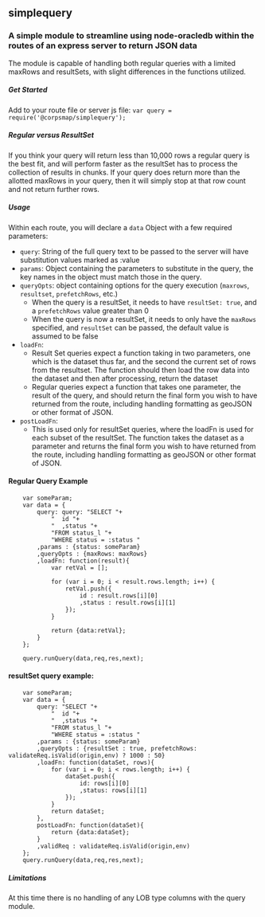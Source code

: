 ## simplequery
### A simple module to streamline using node-oracledb within the routes of an express server to return JSON data

The module is capable of handling both regular queries with a limited maxRows and resultSets, with slight differences in the functions utilized.

##### Get Started
Add to your route file or server js file:
`var query = require('@corpsmap/simplequery');`

##### Regular versus ResultSet
If you think your query will return less than 10,000 rows a regular query is the best fit, and will perform faster as the resultSet has to process the collection of results in chunks. If your query does return more than the allotted maxRows in your query, then it will simply stop at that row count and not return further rows.

##### Usage
Within each route, you will declare a `data` Object with a few required parameters:
* `query`: String of the full query text to be passed to the server will have substitution values marked as :value
* `params`: Object containing the parameters to substitute in the query, the key names in the object must match those in the query.
* `queryOpts`: object containing options for the query execution (`maxrows`, `resultset`, `prefetchRows`, etc.)
  * When the query is a resultSet, it needs to have `resultSet: true`, and a `prefetchRows` value greater than 0
  * When the query is now a resultSet, it needs to only have the `maxRows` specified, and `resultSet` can be passed, the default value is assumed to be false
* `loadFn`:
  * Result Set queries expect a function taking in two parameters, one which is the dataset thus far, and the second the current set of rows from the resultset. The function should then load the row data into the dataset and then after processing, return the dataset
  * Regular queries expect a function that takes one parameter, the result of the query, and should return the final form you wish to have returned from the route, including handling formatting as geoJSON or other format of JSON.
* `postLoadFn`:
  * This is used only for resultSet queries, where the loadFn is used for each subset of the resultSet. The function takes the dataset as a parameter and returns the final form you wish to have returned from the route, including handling formatting as geoJSON or other format of JSON.

#### Regular Query Example
```
    var someParam;
    var data = {
        query: query: "SELECT "+
            "  id "+
            "  ,status "+
            "FROM status_l "+
            "WHERE status = :status "
        ,params : {status: someParam}
        ,queryOpts : {maxRows: maxRows}
        ,loadFn: function(result){
            var retVal = [];

            for (var i = 0; i < result.rows.length; i++) {
                retVal.push({
                    id : result.rows[i][0]
                    ,status : result.rows[i][1]
                });
            }
            
            return {data:retVal};
        }
    };

    query.runQuery(data,req,res,next);
```

#### resultSet query example:
```
    var someParam;
    var data = {
        query: "SELECT "+
            "  id "+
            "  ,status "+
            "FROM status_l "+
            "WHERE status = :status "
        ,params : {status: someParam}
        ,queryOpts : {resultSet : true, prefetchRows: validateReq.isValid(origin,env) ? 1000 : 50}
        ,loadFn: function(dataSet, rows){
            for (var i = 0; i < rows.length; i++) {
                dataSet.push({
                    id: rows[i][0]
                    ,status: rows[i][1]
                });
            }
            return dataSet;
        },
        postLoadFn: function(dataSet){
            return {data:dataSet};
        }
        ,validReq : validateReq.isValid(origin,env)
    };
    query.runQuery(data,req,res,next);
```

##### Limitations
At this time there is no handling of any LOB type columns with the query module.